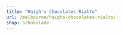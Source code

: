 ```yaml
---
title: "Haigh's Chocolates Rialto"
url: /melbourne/haighs-chocolates-rialto/
shop: Schokolade
---
```

